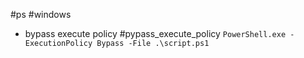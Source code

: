 #ps #windows 

- bypass execute policy #pypass_execute_policy
	`PowerShell.exe -ExecutionPolicy Bypass -File .\script.ps1`